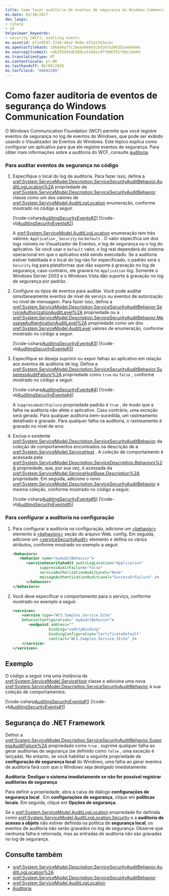 ```yaml
---
title: Como fazer auditoria de eventos de segurança do Windows Communication Foundation
ms.date: 03/30/2017
dev_langs:
- csharp
- vb
helpviewer_keywords:
- security [WCF], auditing events
ms.assetid: e71e9587-3336-46a2-9a9e-d72a1743ecec
ms.openlocfilehash: 186dd4a7fc2beae848e5cbd167a204352ee6ed4e
ms.sourcegitcommit: cdb295dd1db589ce5169ac9ff096f01fd0c2da9d
ms.translationtype: MT
ms.contentlocale: pt-BR
ms.lasthandoff: 06/09/2020
ms.locfileid: "84601290"
---
```

# <a name="how-to-audit-windows-communication-foundation-security-events"></a>Como fazer auditoria de eventos de segurança do Windows Communication Foundation
O Windows Communication Foundation (WCF) permite que você registre eventos de segurança no log de eventos do Windows, que pode ser exibido usando o Visualizador de Eventos do Windows. Este tópico explica como configurar um aplicativo para que ele registre eventos de segurança. Para obter mais informações sobre a auditoria do WCF, consulte [auditoria](auditing-security-events.md).  
  
### <a name="to-audit-security-events-in-code"></a>Para auditar eventos de segurança no código  
  
1. Especifique o local do log de auditoria. Para fazer isso, defina a <xref:System.ServiceModel.Description.ServiceSecurityAuditBehavior.AuditLogLocation%2A> propriedade da <xref:System.ServiceModel.Description.ServiceSecurityAuditBehavior> classe como um dos valores de <xref:System.ServiceModel.AuditLogLocation> enumeração, conforme mostrado no código a seguir.  
  
     [!code-csharp[AuditingSecurityEvents#2](../../../../samples/snippets/csharp/VS_Snippets_CFX/auditingsecurityevents/cs/auditingsecurityevents.cs#2)]
     [!code-vb[AuditingSecurityEvents#2](../../../../samples/snippets/visualbasic/VS_Snippets_CFX/auditingsecurityevents/vb/auditingsecurityevents.vb#2)]  
  
     A <xref:System.ServiceModel.AuditLogLocation> enumeração tem três valores: `Application` , `Security` ou `Default` . O valor especifica um dos logs visíveis no Visualizador de Eventos, o log de segurança ou o log do aplicativo. Se você usar o `Default` valor, o log real dependerá do sistema operacional em que o aplicativo está sendo executado. Se a auditoria estiver habilitada e o local do log não for especificado, o padrão será o `Security` log para plataformas que dão suporte à gravação no log de segurança; caso contrário, ele gravará no `Application` log. Somente o Windows Server 2003 e o Windows Vista dão suporte à gravação no log de segurança por padrão.  
  
2. Configure os tipos de eventos para auditar. Você pode auditar simultaneamente eventos de nível de serviço ou eventos de autorização no nível de mensagem. Para fazer isso, defina a <xref:System.ServiceModel.Description.ServiceSecurityAuditBehavior.ServiceAuthorizationAuditLevel%2A> propriedade ou a <xref:System.ServiceModel.Description.ServiceSecurityAuditBehavior.MessageAuthenticationAuditLevel%2A> propriedade como um dos <xref:System.ServiceModel.AuditLevel> valores de enumeração, conforme mostrado no código a seguir.  
  
     [!code-csharp[AuditingSecurityEvents#3](../../../../samples/snippets/csharp/VS_Snippets_CFX/auditingsecurityevents/cs/auditingsecurityevents.cs#3)]
     [!code-vb[AuditingSecurityEvents#3](../../../../samples/snippets/visualbasic/VS_Snippets_CFX/auditingsecurityevents/vb/auditingsecurityevents.vb#3)]  
  
3. Especifique se deseja suprimir ou expor falhas ao aplicativo em relação aos eventos de auditoria de log. Defina a <xref:System.ServiceModel.Description.ServiceSecurityAuditBehavior.SuppressAuditFailure%2A> propriedade como `true` ou `false` , conforme mostrado no código a seguir.  
  
     [!code-csharp[AuditingSecurityEvents#4](../../../../samples/snippets/csharp/VS_Snippets_CFX/auditingsecurityevents/cs/auditingsecurityevents.cs#4)]
     [!code-vb[AuditingSecurityEvents#4](../../../../samples/snippets/visualbasic/VS_Snippets_CFX/auditingsecurityevents/vb/auditingsecurityevents.vb#4)]  
  
     A `SuppressAuditFailure` propriedade padrão é `true` , de modo que a falha na auditoria não afete o aplicativo. Caso contrário, uma exceção será gerada. Para qualquer auditoria bem-sucedida, um rastreamento detalhado é gravado. Para qualquer falha na auditoria, o rastreamento é gravado no nível de erro.  
  
4. Exclua o existente <xref:System.ServiceModel.Description.ServiceSecurityAuditBehavior> da coleção de comportamentos encontrados na descrição de a <xref:System.ServiceModel.ServiceHost> . A coleção de comportamento é acessada pela <xref:System.ServiceModel.Description.ServiceDescription.Behaviors%2A> propriedade, que, por sua vez, é acessada da <xref:System.ServiceModel.ServiceHostBase.Description%2A> propriedade. Em seguida, adicione o novo <xref:System.ServiceModel.Description.ServiceSecurityAuditBehavior> à mesma coleção, conforme mostrado no código a seguir.  
  
     [!code-csharp[AuditingSecurityEvents#5](../../../../samples/snippets/csharp/VS_Snippets_CFX/auditingsecurityevents/cs/auditingsecurityevents.cs#5)]
     [!code-vb[AuditingSecurityEvents#5](../../../../samples/snippets/visualbasic/VS_Snippets_CFX/auditingsecurityevents/vb/auditingsecurityevents.vb#5)]  
  
### <a name="to-set-up-auditing-in-configuration"></a>Para configurar a auditoria na configuração  
  
1. Para configurar a auditoria na configuração, adicione um [\<behavior>](../../configure-apps/file-schema/wcf/behavior-of-endpointbehaviors.md) elemento à [\<behaviors>](../../configure-apps/file-schema/wcf/behaviors.md) seção do arquivo Web. config. Em seguida, adicione um [\<serviceSecurityAudit>](../../configure-apps/file-schema/wcf/servicesecurityaudit.md) elemento e defina os vários atributos, conforme mostrado no exemplo a seguir.  
  
    ```xml  
    <behaviors>  
       <behavior name="myAuditBehavior">  
          <serviceSecurityAudit auditLogLocation="Application"  
                suppressAuditFailure="false"
                serviceAuthorizationAuditLevel="None"
                messageAuthenticationAuditLevel="SuccessOrFailure" />  
          </behavior>  
    </behaviors>  
    ```  
  
2. Você deve especificar o comportamento para o serviço, conforme mostrado no exemplo a seguir.  
  
    ```xml  
    <services>  
        <service type="WCS.Samples.Service.Echo"
        behaviorConfiguration=" myAuditBehavior">  
           <endpoint address=""  
                    binding="wsHttpBinding"  
                    bindingConfiguration="CertificateDefault"
                    contract="WCS.Samples.Service.IEcho" />  
        </service>  
    </services>  
    ```  
  
## <a name="example"></a>Exemplo  
 O código a seguir cria uma instância da <xref:System.ServiceModel.ServiceHost> classe e adiciona uma nova <xref:System.ServiceModel.Description.ServiceSecurityAuditBehavior> à sua coleção de comportamentos.  
  
 [!code-csharp[AuditingSecurityEvents#1](../../../../samples/snippets/csharp/VS_Snippets_CFX/auditingsecurityevents/cs/auditingsecurityevents.cs#1)]
 [!code-vb[AuditingSecurityEvents#1](../../../../samples/snippets/visualbasic/VS_Snippets_CFX/auditingsecurityevents/vb/auditingsecurityevents.vb#1)]  
  
## <a name="net-framework-security"></a>Segurança do .NET Framework  
 Definir a <xref:System.ServiceModel.Description.ServiceSecurityAuditBehavior.SuppressAuditFailure%2A> propriedade como `true` , suprime qualquer falha ao gerar auditorias de segurança (se definido como `false` , uma exceção é lançada). No entanto, se você habilitar a seguinte propriedade de **configuração de segurança local** do Windows, uma falha ao gerar eventos de auditoria fará com que o Windows seja desligado imediatamente:  
  
 **Auditoria: Desligar o sistema imediatamente se não for possível registrar auditorias de segurança**  
  
 Para definir a propriedade, abra a caixa de diálogo **configurações de segurança local** . Em **configurações de segurança**, clique em **políticas locais**. Em seguida, clique em **Opções de segurança**.  
  
 Se a <xref:System.ServiceModel.AuditLogLocation> propriedade for definida como <xref:System.ServiceModel.AuditLogLocation.Security> e a **auditoria de acesso a objeto** não estiver definida na política de **segurança local**, os eventos de auditoria não serão gravados no log de segurança. Observe que nenhuma falha é retornada, mas as entradas de auditoria não são gravadas no log de segurança.  
  
## <a name="see-also"></a>Consulte também

- <xref:System.ServiceModel.Description.ServiceSecurityAuditBehavior.AuditLogLocation%2A>
- <xref:System.ServiceModel.Description.ServiceSecurityAuditBehavior>
- <xref:System.ServiceModel.AuditLogLocation>
- [Auditoria](auditing-security-events.md)
